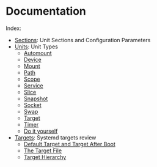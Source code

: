<!-- 

	Bruno Mondelo Giaramita                                    
	mondelob14@gmail.com                                       
	isx48185462                                                
	Escola del Treball de Barcelona 2017-04-26
	
															 -->

# Documentation
Index:
* [Sections](sections.md): Unit Sections and Configuration Parameters
* [Units](units.md): Unit Types
	* [Automount](units.md#automount)
	* [Device](units.md#device)
	* [Mount](units.md#mount)
	* [Path](units.md#path)
	* [Scope](units.md#scope)
	* [Service](units.md#service)
	* [Slice](units.md#slice)
	* [Snapshot](units.md#snapshot)
	* [Socket](units.md#socket)
	* [Swap](units.md#swap)
	* [Target](units.md#target)
	* [Timer](units.md#timer)
	* [Do it yourself](units.md#diy-units)
* [Targets](targets.md): Systemd targets review
	* [Default Target and Target After Boot](targets.md#default-target-and-target-after-boot)
	* [The Target File](targets.md#the-target-file)
	* [Target Hierarchy](targets.md#target-hierarchy)

